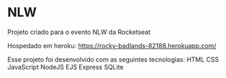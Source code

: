 # NLW
Projeto criado para o evento NLW da Rocketseat

Hospedado em heroku: https://rocky-badlands-82188.herokuapp.com/

Esse projeto foi desenvolvido com as seguintes tecnologias:
HTML
CSS
JavaScript
NodeJS
EJS
Express
SQLite
